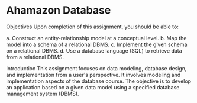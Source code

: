 # Ahamazon Database
Objectives
Upon completion of this assignment, you should be able to:

a. Construct an entity-relationship model at a conceptual level.
b. Map the model into a schema of a relational DBMS.
c. Implement the given schema on a relational DBMS.
d. Use a database language (SQL) to retrieve data from a relational DBMS.

Introduction
This assignment focuses on data modeling, database design, and implementation from a user's perspective. It involves modeling and implementation aspects of the database course. The objective is to develop an application based on a given data model using a specified database management system (DBMS).
